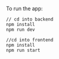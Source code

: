 To run the app: 
```
// cd into backend
npm install
npm run dev

//cd into frontend
npm install
npm run start

```
